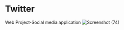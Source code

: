 # Twitter
Web Project-Social media application
![Screenshot (74)](https://user-images.githubusercontent.com/127133095/234926856-32932d20-c01e-4acf-bc6e-dff6173b4576.png)
